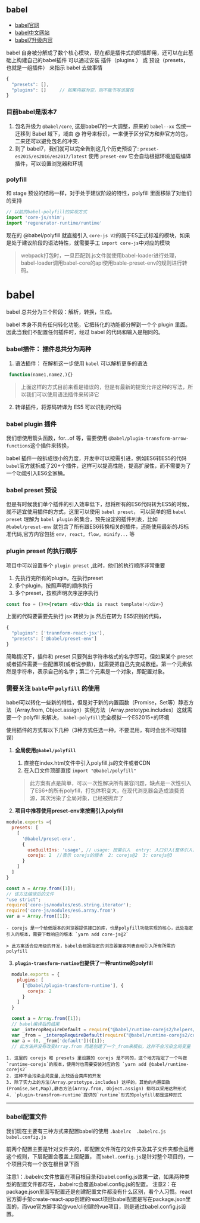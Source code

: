 ## babel
- [babel官网](https://babeljs.io/docs/en/)
- [babel中文网站](https://www.babeljs.cn/docs/)
- [babel7升级内容](https://www.w3ctech.com/topic/2150)

babel 自身被分解成了数个核心模块，现在都是插件式的即插即用，还可以在此基础上构建自己的babel插件   可以通过安装 插件（plugins ） 或 预设（presets， 也就是一组插件） 来指示 babel 去做事情
```js
{
  "presets": [],
  "plugins": []     // 如果内容为空，则不能书写该属性
}
```

### 目前babel是版本7
1. 包名升级为 `@babel/core`, 这是babel7的一大调整，原来的  `babel--xx` 包统一迁移到 Babel 域下，域由 @ 符号来标识，一来便于区分官方和非官方的包，二来还可以避免包名的冲突.
2. 到了 babel7，我们就可以完全告别这几个历史预设了: `preset-es2015/es2016/es2017/latest` 使用 `preset-env` 它会自动根据环境加载编译插件，可以设置浏览器和环境

### polyfill
和 stage 预设的结局一样，对于处于建议阶段的特性，polyfill 里面移除了对他们的支持
```js
// 以前的babel-polyfill的实现方式
import 'core-js/shim';
import 'regenerator-runtime/runtime'
```
现在的 @babel/polyfill 就直接引入 `core-js V2`的属于ES正式标准的模块，如果是处于建议阶段的语法特性，就需要手工 `import core-js`中对应的模块

> webpack打包时，一旦匹配到.js文件就使用babel-loader进行处理，babel-loader调用babel-core的api使用bable-preset-env的规则进行转码。



# babel

babel 总共分为三个阶段：解析，转换，生成。

babel 本身不具有任何转化功能，它把转化的功能都分解到一个个 plugin 里面。因此当我们不配置任何插件时，经过 babel 的代码和输入是相同的。

### babel插件： 插件总共分为两种
1. 语法插件： 在解析这一步使用 `babel` 可以解析更多的语法

```js
 function(name1,name2,){}
```
> 上面这样的方式目前来看是错误的，但是有最新的提案允许这种的写法，所以我们可以使用语法插件来转译它

2.  转译插件，将源码转译为 ES5 可以识别的代码


### babel plugin 插件
我们想使用箭头函数，for...of 等，需要使用 `@babel/plugin-transform-arrow-functions`这个插件来转换，


babel 插件一般拆成很小的力度，开发中可以按需引进，例如ES6转ES5的代码 `babel`官方就拆成了20+个插件，这样可以提高性能，提高扩展性，而不需要为了一个功能引入ES6全家桶。


###  babel preset 预设

但是有时候我们单个插件的引入效率低下，想将所有的ES6代码转为ES5的时候，就不适宜使用插件的方式，这里可以使用 `babel preset`， 可以简单的把 `babel preset` 理解为 `babel plugin` 的集合，预先设定的插件列表，比如 `@babel/preset-env` 就包含了所有跟ES6转换相关的插件，还能使用最新的JS标准代码,官方内容包括 `env, react, flow, minify...` 等


### plugin  preset 的执行顺序

项目中可以设置多个 `plugin preset` ,此时，他们的执行顺序非常重要

1. 先执行完所有的plugin，在执行preset
2. 多个plugin，按照声明的顺序执行
3. 多个preset，按照声明次序逆序执行

```js
const foo = ()=>{return <div>this is react template!</div>}
```

上面的代码要需要先执行 jsx 转换为 js 然后在转为 ES5识别的代码，

```js
{
  "plugins": ['trannform-react-jsx'],
  "presets": ['@babel/preset-env']
}
```

简略情况下，插件和 preset 只要列出字符串格式的名字即可。但如果某个 preset 或者插件需要一些配置项(或者说参数)，就需要把自己先变成数组。第一个元素依然是字符串，表示自己的名字；第二个元素是一个对象，即配置对象。



###  需要关注  `bable`中 `polyfill` 的使用
babel可以转化一些新的特性，但是对于新的内置函数（Promise，Set等）静态方法（Array.from, Object.assign）实例方法（Array.prototype.includes）这就需要一个 polyfill 来解决， `babel-polyfill`完全模拟一个ES2015+的环境


使用插件的方式有以下几种（3种方式任选一种，不要混用，有时会出不可知错误）

1. **全局使用`@babel/polyfill`**
    1. 直接在index.html文件中引入polyfill.js的文件或者CDN
    2. 在入口文件顶部直接 `import "@babel/polyfill"`

    > 此方案有点是简单，可以一次性解决所有兼容问题，缺点是一次性引入了ES6+的所有polyfill，打包体积变大，在现代浏览器会造成浪费资源，其次污染了全局对象，已经被抛弃了

2.  **项目中推荐使用preset-env来按需引入polyfill**
```js
module.exports ={
  presets: [
    [
      '@babel/preset-env',
      {
        useBuiltIns: 'usage', // usage: 按需引入  entry: 入口引入(整体引入)  false: 不引入polyfill
        corejs: 2  //表示 corejs的版本  2: corejs@2  3: corejs@3
      }
    ]
  ]
}

const a = Array.from([1]);
// 该方法编译后的文件
"use strict";
require('core-js/modules/es6.string.iterator');
require('core-js/modules/es6.array.from')
var a = Array.from([1]);
```
    - corejs 是一个给低版本的浏览器提供接口的库，也是polyfill功能实现的核心，此处指定引入的版本，需要下载响应的版本 `yarn add core-js@2`

    > 此方案适合应用级的开发，babel会根据指定的浏览器兼容列表自动引入所有所需的polyfill

3. **`plugin-transform-runtime`也提供了一种runtime的polyfill**
```js
  module.exports = {
    plugins: [
      ['@babel/plugin-transform-runtime'], {
        corejs: 2
      }
    ]
  }

  const a = Array.from([1]);
  // babel编译后的结果
  var _interopRequireDefault = require("@babel/runtime-corejs2/helpers/interopRequireDefault")
  var _from = _interopRequireDefault(require("@babel/runtime-corejs2/core-js/array/from"));
  var a = (0, _from['default'])([1]);
  // 此方法并没有改变Array.from 而是创建了一个_from来模拟，这样不会污染全局变量
```
    1. 这里的 corejs 和 presets 里设置的 corejs 是不同的，这个地方指定了一个叫做`runtime-corejs`的版本，使用时也需要安装对应的包 `yarn add @babel/runtime-corejs2`
    2. 这种不会污染全局变量,比较适合类库的开发
    3. 除了实力上的方法(Array.prototype.includes) 这样的，其他的内置函数(Promise,Set,Map),静态方法(Array.from, Object.assign) 都可以采用这种形式
    4. `plugin-transfrom-runtime`提供的`runtime`形式的polyfill都是这种形式


---
### babel配置文件
我们现在主要有三种方式来配置babel的使用 `.babelrc  .babelrc.js  babel.config.js`

前两个配置主要是针对文件夹的，即配置文件所在的文件夹及其子文件夹都会运用这个规则，下层配置会覆盖上层配置， 而`babel.config.js`是针对整个项目的，一个项目只有一个放在根目录下面


注意1：.babelrc文件放置在项目根目录和babel.config.js效果一致，如果两种类型的配置文件都存在，.babelrc会覆盖babel.config.js的配置。
注意2：在package.json里面写配置还是创建配置文件都没有什么区别，看个人习惯。react官方脚手架create-react-app创建的react项目babel配置是写在package.json里面的，而vue官方脚手架@vue/cli创建的vue项目，则是通过babel.config.js设置。